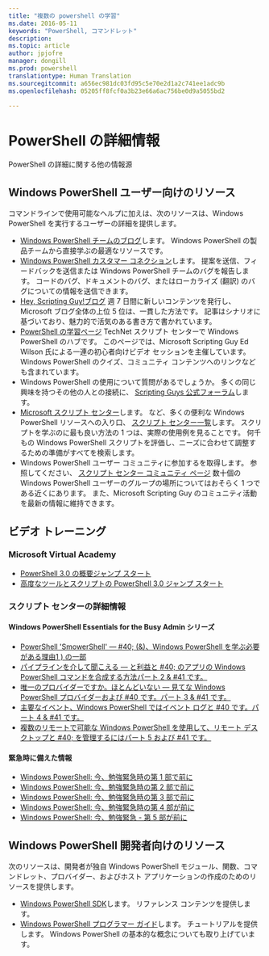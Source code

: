 ```yaml
---
title: "複数の powershell の学習"
ms.date: 2016-05-11
keywords: "PowerShell, コマンドレット"
description: 
ms.topic: article
author: jpjofre
manager: dongill
ms.prod: powershell
translationtype: Human Translation
ms.sourcegitcommit: a656ec981dc03fd95c5e70e2d1a2c741ee1adc9b
ms.openlocfilehash: 05205ff8fcf0a3b23e66a6ac756be0d9a5055bd2

---
```


#  PowerShell の詳細情報

PowerShell の詳細に関する他の情報源  

## Windows PowerShell ユーザー向けのリソース

コマンドラインで使用可能なヘルプに加えは、次のリソースは、Windows PowerShell を実行するユーザーの詳細を提供します。

-   [Windows PowerShell チームのブログ](http://blogs.msdn.com/b/powershell/)します。 Windows PowerShell の製品チームから直接学ぶの最適なリソースです。
-   [Windows PowerShell カスタマー コネクション](http://Connect.Microsoft.com/PowerShell)します。 提案を送信、フィードバックを送信または Windows PowerShell チームのバグを報告します。 コードのバグ、ドキュメントのバグ、またはローカライズ (翻訳) のバグについての情報を送信できます。
-   [Hey, Scripting Guy!ブログ](http://www.scriptingguys.com/blog) 週 7 日間に新しいコンテンツを発行し、Microsoft ブログ全体の上位 5 位は、一貫した方法です。 記事はシナリオに基づいており、魅力的で活気のある書き方で書かれています。
-   [PowerShell の学習ページ](http://www.scriptingguys.com/learnpowershell) TechNet スクリプト センターで Windows PowerShell のハブです。 このページでは、Microsoft Scripting Guy Ed Wilson 氏による一連の初心者向けビデオ セッションを主催しています。 Windows PowerShell のクイズ、コミュニティ コンテンツへのリンクなども含まれています。
-   Windows PowerShell の使用について質問があるでしょうか。 多くの同じ興味を持つその他の人との接続に、 [Scripting Guys 公式フォーラム](http://social.technet.microsoft.com/forums/itcg/threads/)します。
-   [Microsoft スクリプト センター](https://technet.microsoft.com/scriptcenter)します。 など、多くの便利な Windows PowerShell リソースへの入り口、 [スクリプト センター一覧](http://gallery.technet.microsoft.com/scriptcenter/)します。 スクリプトを学ぶのに最も良い方法の 1 つは、実際の使用例を見ることです。 何千もの Windows PowerShell スクリプトを評価し、ニーズに合わせて調整するための準備がすべてを検索します。
-   Windows PowerShell ユーザー コミュニティに参加するを取得します。 参照してください、 [スクリプト センター コミュニティ ページ](https://technet.microsoft.com/scriptcenter/hh182567.aspx) 数十個の Windows PowerShell ユーザーのグループの場所についてはおそらく 1 つである近くにあります。 また、Microsoft Scripting Guy のコミュニティ活動を最新の情報に維持できます。

## ビデオ トレーニング

###  Microsoft Virtual Academy
-  [PowerShell 3.0 の概要ジャンプ スタート](https://mva.microsoft.com/en-US/training-courses/getting-started-with-powershell-30-jump-start-8276)
-  [高度なツールとスクリプトの PowerShell 3.0 ジャンプ スタート](https://mva.microsoft.com/en-US/training-courses/advanced-tools-scripting-with-powershell-30-jump-start-8231)

###  スクリプト センターの詳細情報
####  Windows PowerShell Essentials for the Busy Admin シリーズ
-  [PowerShell 'SmowerShell' — #40; (&)、Windows PowerShell を学ぶ必要がある理由1 &#41; の一部](http://dlbmodigital.microsoft.com/webcasts/wmv/23976_Dnl_L.wmv)
-  [パイプラインを介して聞こえる — と利益と #40; のアプリの Windows PowerShell コマンドを合成する方法パート 2 & #41 です。](http://dlbmodigital.microsoft.com/webcasts/wmv/23977_Dnl_L.wmv)
-  [唯一のプロバイダーですか。ほとんどいない — 見てな Windows PowerShell プロバイダーおよび #40 です。パート 3 & #41 です。](http://dlbmodigital.microsoft.com/webcasts/wmv/23978_Dnl_L.wmv)
-  [主要なイベント、Windows PowerShell ではイベント ログと #40 です。パート 4 & #41 です。](http://dlbmodigital.microsoft.com/webcasts/wmv/23979_Dnl_L.wmv)
-  [複数のリモートで可能な Windows PowerShell を使用して、リモート デスクトップと #40; を管理するにはパート 5 および #41 です。](http://dlbmodigital.microsoft.com/webcasts/wmv/23980_Dnl_L.wmv)

#### 緊急時に備えた情報
-  [Windows PowerShell: 今、勉強緊急時の第 1 部で前に](http://dlbmodigital.microsoft.com/webcasts/wmv/1032481530_Dnl_L.wmv)
-  [Windows PowerShell: 今、勉強緊急時の第 2 部で前に](http://dlbmodigital.microsoft.com/webcasts/wmv/1032481542_Dnl_L.wmv)
-  [Windows PowerShell: 今、勉強緊急時の第 3 部で前に](http://dlbmodigital.microsoft.com/webcasts/wmv/1032481548_Dnl_L.wmv)
-  [Windows PowerShell: 今、勉強緊急時の第 4 部が前に](http://dlbmodigital.microsoft.com/webcasts/wmv/1032481552_Dnl_L.wmv)
-  [Windows PowerShell: 今、勉強緊急 - 第 5 部が前に](http://dlbmodigital.microsoft.com/webcasts/wmv/1032481554_Dnl_L.wmv)

## Windows PowerShell 開発者向けのリソース

次のリソースは、開発者が独自 Windows PowerShell モジュール、関数、コマンドレット、プロバイダー、およびホスト アプリケーションの作成のためのリソースを提供します。

-   [Windows PowerShell SDK](http://go.microsoft.com/fwlink/p/?LinkID=89595)します。 リファレンス コンテンツを提供します。
-   [Windows PowerShell プログラマー ガイド](http://go.microsoft.com/fwlink/p/?LinkID=89596)します。 チュートリアルを提供します。 Windows PowerShell の基本的な概念についても取り上げています。




<!--HONumber=Oct16_HO1-->


